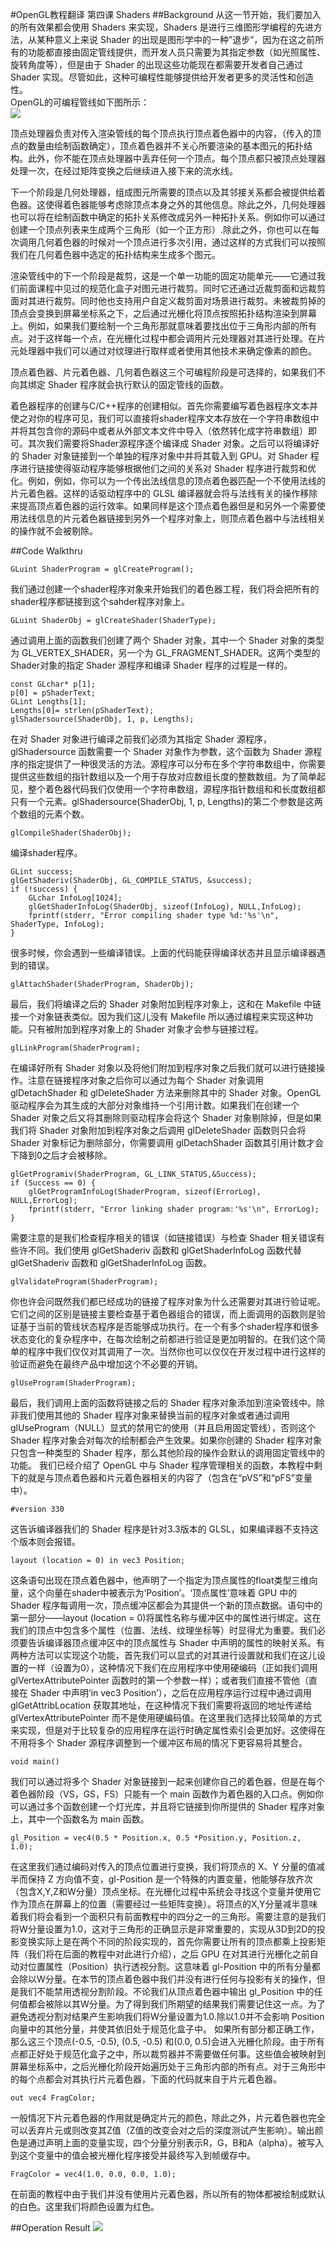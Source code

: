 #OpenGL教程翻译  第四课 Shaders
##Background
从这一节开始，我们要加入的所有效果都会使用 Shaders 来实现，Shaders 是进行三维图形学编程的先进方法，从某种意义上来说 Shader 的出现是图形学中的一种”退步”，因为在这之前所有的功能都直接由固定管线提供，而开发人员只需要为其指定参数（如光照属性、旋转角度等），但是由于 Shader 的出现这些功能现在都需要开发者自己通过 Shader 实现。尽管如此，这种可编程性能够提供给开发者更多的灵活性和创造性。  
OpenGL的可编程管线如下图所示：  
![](images/picture041.png)  

顶点处理器负责对传入渲染管线的每个顶点执行顶点着色器中的内容，（传入的顶点的数量由绘制函数确定），顶点着色器并不关心所要渲染的基本图元的拓扑结构。此外，你不能在顶点处理器中丢弃任何一个顶点。每个顶点都只被顶点处理器处理一次，在经过矩阵变换之后继续进入接下来的流水线。  

下一个阶段是几何处理器，组成图元所需要的顶点以及其邻接关系都会被提供给着色器。这使得着色器能够考虑除顶点本身之外的其他信息。除此之外，几何处理器也可以将在绘制函数中确定的拓扑关系修改成另外一种拓扑关系。例如你可以通过创建一个顶点列表来生成两个三角形（如一个正方形）.除此之外，你也可以在每次调用几何着色器的时候对一个顶点进行多次引用，通过这样的方式我们可以按照我们在几何着色器中选定的拓扑结构来生成多个图元。  

渲染管线中的下一个阶段是裁剪，这是一个单一功能的固定功能单元——它通过我们前面课程中见过的规范化盒子对图元进行裁剪。同时它还通过近裁剪面和远裁剪面对其进行裁剪。同时他也支持用户自定义裁剪面对场景进行裁剪。未被裁剪掉的顶点会变换到屏幕坐标系之下，之后通过光栅化将顶点按照拓扑结构渲染到屏幕上。例如，如果我们要绘制一个三角形那就意味着要找出位于三角形内部的所有点。对于这样每一个点，在光栅化过程中都会调用片元处理器对其进行处理。在片元处理器中我们可以通过对纹理进行取样或者使用其他技术来确定像素的颜色。  

顶点着色器、片元着色器、几何着色器这三个可编程阶段是可选择的，如果我们不向其绑定 Shader 程序就会执行默认的固定管线的函数。  

着色器程序的创建与C/C++程序的创建相似。首先你需要编写着色器程序文本并使之对你的程序可见，我们可以直接将shader程序文本存放在一个字符串数组中并将其包含你的源码中或者从外部文本文件中导入（依然转化成字符串数组）即可。其次我们需要将Shader源程序逐个编译成 Shader 对象。之后可以将编译好的 Shader 对象链接到一个单独的程序对象中并将其载入到 GPU。对 Shader 程序进行链接使得驱动程序能够根据他们之间的关系对 Shader 程序进行裁剪和优化。例如，例如，你可以为一个传出法线信息的顶点着色器匹配一个不使用法线的片元着色器。这样的话驱动程序中的 GLSL 编译器就会将与法线有关的操作移除来提高顶点着色器的运行效率。如果同样是这个顶点着色器但是和另外一个需要使用法线信息的片元着色器链接到另外一个程序对象上，则顶点着色器中与法线相关的操作就不会被剔除。  

##Code Walkthru

```
GLuint ShaderProgram = glCreateProgram();
```

我们通过创建一个shader程序对象来开始我们的着色器工程，我们将会把所有的shader程序都链接到这个sahder程序对象上。  

```
GLuint ShaderObj = glCreateShader(ShaderType);
```

通过调用上面的函数我们创建了两个 Shader 对象，其中一个 Shader 对象的类型为 GL_VERTEX_SHADER，另一个为 GL_FRAGMENT_SHADER。这两个类型的 Shader对象的指定 Shader 源程序和编译 Shader 程序的过程是一样的。  

```
const GLchar* p[1];
p[0] = pShaderText;
GLint Lengths[1];
Lengths[0]= strlen(pShaderText);
glShadersource(ShaderObj, 1, p, Lengths);
```

在对 Shader 对象进行编译之前我们必须为其指定 Shader 源程序，glShadersource 函数需要一个 Shader 对象作为参数，这个函数为 Shader 源程序的指定提供了一种很灵活的方法。源程序可以分布在多个字符串数组中，你需要提供这些数组的指针数组以及一个用于存放对应数组长度的整数数组。为了简单起见，整个着色器代码我们仅使用一个字符串数组，源程序指针数组和和长度数组都只有一个元素。glShadersource(ShaderObj, 1, p, Lengths)的第二个参数是这两个数组的元素个数。  

```
glCompileShader(ShaderObj);
```

编译shader程序。  

```
GLint success;
glGetShaderiv(ShaderObj, GL_COMPILE_STATUS, &success);
if (!success) {
    GLchar InfoLog[1024];
    glGetShaderInfoLog(ShaderObj, sizeof(InfoLog), NULL,InfoLog);
    fprintf(stderr, "Error compiling shader type %d:'%s'\n", ShaderType, InfoLog);
}
```
很多时候，你会遇到一些编译错误。上面的代码能获得编译状态并且显示编译器遇到的错误。  

``` 
glAttachShader(ShaderProgram, ShaderObj);
```

最后，我们将编译之后的 Shader 对象附加到程序对象上，这和在 Makefile 中链接一个对象链表类似。因为我们这儿没有 Makefile 所以通过编程来实现这种功能。只有被附加到程序对象上的 Shader 对象才会参与链接过程。  

```
glLinkProgram(ShaderProgram);
```

在编译好所有 Shader 对象以及将他们附加到程序对象之后我们就可以进行链接操作。注意在链接程序对象之后你可以通过为每个 Shader 对象调用 glDetachShader 和 glDeleteShader 方法来删除其中的 Shader 对象。OpenGL驱动程序会为其生成的大部分对象维持一个引用计数。如果我们在创建一个 Shader 对象之后又将其删除则驱动程序会将这个 Shader 对象剔除掉，但是如果我们将 Shader 对象附加到程序对象之后调用 glDeleteShader 函数则只会将 Shader 对象标记为删除部分，你需要调用 glDetachShader 函数其引用计数才会下降到0之后才会被移除。  

```
glGetProgramiv(ShaderProgram, GL_LINK_STATUS,&Success);
if (Success == 0) {
    glGetProgramInfoLog(ShaderProgram, sizeof(ErrorLog), NULL,ErrorLog);
    fprintf(stderr, "Error linking shader program:'%s'\n", ErrorLog);
}
```

需要注意的是我们检查程序相关的错误（如链接错误）与检查 Shader 相关错误有些许不同。我们使用 glGetShaderiv 函数和 glGetShaderInfoLog 函数代替 glGetShaderiv 函数和 glGetShaderInfoLog 函数。  

```
glValidateProgram(ShaderProgram);
```

你也许会问既然我们都已经成功的链接了程序对象为什么还需要对其进行验证呢。它们之间的区别是链接主要检查基于着色器组合的错误，而上面调用的函数则是验证基于当前的管线状态程序是否能够成功执行。在一个有多个shader程序和很多状态变化的复杂程序中，在每次绘制之前都进行验证是更加明智的。在我们这个简单的程序中我们仅仅对其调用了一次。当然你也可以仅仅在开发过程中进行这样的验证而避免在最终产品中增加这个不必要的开销。  

```
glUseProgram(ShaderProgram);
```

最后，我们调用上面的函数将链接之后的 Shader 程序对象添加到渲染管线中。除非我们使用其他的 Shader 程序对象来替换当前的程序对象或者通过调用 glUseProgram（NULL）显式的禁用它的使用（并且启用固定管线），否则这个 Shader 程序对象会对每次的绘制都会产生效果。如果你创建的 Shader 程序对象只包含一种类型的 Shader 程序，那么其他阶段的操作会默认的调用固定管线中的功能。
我们已经介绍了 OpenGL 中与 Shader 程序管理相关的函数，本教程中剩下的就是与顶点着色器和片元着色器相关的内容了（包含在“pVS”和“pFS”变量中）。  

```
#version 330
```

这告诉编译器我们的 Shader 程序是针对3.3版本的 GLSL，如果编译器不支持这个版本则会报错。

```
layout (location = 0) in vec3 Position;
```

这条语句出现在顶点着色器中，他声明了一个指定为顶点属性的float类型三维向量，这个向量在shader中被表示为‘Position’。‘顶点属性’意味着 GPU 中的 Shader 程序每调用一次，顶点缓冲区都会为其提供一个新的顶点数据。语句中的第一部分——layout (location = 0)将属性名称与缓冲区中的属性进行绑定。这在我们的顶点中包含多个属性（位置、法线、纹理坐标等）时显得尤为重要。我们必须要告诉编译器顶点缓冲区中的顶点属性与 Shader 中声明的属性的映射关系。有两种方法可以实现这个功能，首先我们可以显式的对其进行设置就和我们在这儿设置的一样（设置为0），这种情况下我们在应用程序中使用硬编码（正如我们调用 glVertexAttributePointer 函数时的第一个参数一样）；或者我们直接不管他（直接在 Shader 中声明‘in vec3 Position’），之后在应用程序运行过程中通过调用 glGetAttribLocation 获取其地址，在这种情况下我们需要将返回的地址传递给 glVertexAttributePointer 而不是使用硬编码值。在这里我们选择比较简单的方式来实现，但是对于比较复杂的应用程序在运行时确定属性索引会更加好。这使得在不用将多个 Shader 源程序调整到一个缓冲区布局的情况下更容易将其整合。  

```
void main()
```

我们可以通过将多个 Shader 对象链接到一起来创建你自己的着色器，但是在每个着色器阶段（VS，GS，FS）只能有一个 main 函数作为着色器的入口点。例如你可以通过多个函数创建一个灯光库，并且将它链接到你所提供的 Shader 程序对象上，其中一个函数名为 main 函数。  

```
gl_Position = vec4(0.5 * Position.x, 0.5 *Position.y, Position.z, 1.0);
```

在这里我们通过编码对传入的顶点位置进行变换，我们将顶点的 X、Y 分量的值减半而保持 Z 方向值不变，gl-Position 是一个特殊的内置变量，他能够存放齐次（包含X,Y,Z和W分量）顶点坐标。在光栅化过程中系统会寻找这个变量并使用它作为顶点在屏幕上的位置（需要经过一些矩阵变换）。将顶点的X,Y分量减半意味着我们将会看到一个面积只有前面教程中的四分之一的三角形。需要注意的是我们将W分量设置为1.0，这对于三角形的正确显示是非常重要的，实现从3D到2D的投影变换实际上是在两个不同的阶段实现的，首先你需要让所有的顶点都乘上投影矩阵（我们将在后面的教程中对此进行介绍），之后 GPU 在对其进行光栅化之前自动对位置属性（Position）执行透视分割。这意味着 gl-Position 中的所有分量都会除以W分量。在本节的顶点着色器中我们并没有进行任何与投影有关的操作，但是我们不能禁用透视分割阶段。不论我们从顶点着色器中输出 gl_Position 中的任何值都会被除以其W分量。为了得到我们所期望的结果我们需要记住这一点。为了避免透视分割对结果产生影响我们将W分量设置为1.0.除以1.0并不会影响 Position 向量中的其他分量，并使其依旧处于规范化盒子中。
如果所有部分都正确工作，那么这三个顶点(-0.5, -0.5), (0.5, -0.5) 和(0.0, 0.5)会进入光栅化阶段。由于所有点都正好处于规范化盒子之中，所以裁剪器并不需要做任何事。这些值会被映射到屏幕坐标系中，之后光栅化阶段开始遍历处于三角形内部的所有点。对于三角形中的每个点都会对其执行片元着色器，下面的代码就来自于片元着色器。  

``` 
out vec4 FragColor;
```

一般情况下片元着色器的作用就是确定片元的颜色，除此之外，片元着色器也完全可以丢弃片元或则改变其Z值（Z值的改变会对之后的深度测试产生影响）。输出颜色是通过声明上面的变量实现，四个分量分别表示R，G，B和A（alpha）。被写入到这个变量中的值会被光栅化程序接受并最终写入到帧缓存中。  

```
FragColor = vec4(1.0, 0.0, 0.0, 1.0);
```

在前面的教程中由于我们并没有使用片元着色器，所以所有的物体都被绘制成默认的白色。这里我们将颜色设置为红色。

##Operation Result
![](images/picture042.jpg)
 

